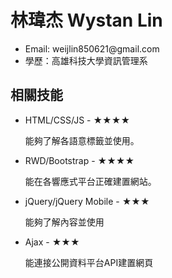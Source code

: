 <h1> 林瑋杰 Wystan Lin </h1>

<ul>
	<li> Email: weijlin850621@gmail.com </li>
	<li> 學歷：高雄科技大學資訊管理系 </li>
</ul>

<h2> 相關技能 </h2>
	
<ul>
	<li>HTML/CSS/JS - ★★★★ </li>
	<p>能夠了解各語意標籤並使用。</p>
	<li>RWD/Bootstrap - ★★★★</li>	
	<p>能在各響應式平台正確建置網站。</p>
	<li>jQuery/jQuery Mobile - ★★★ </li>
	<p>能夠了解內容並使用</p>
	<li>Ajax - ★★★</il>
	<p>能連接公開資料平台API建置網頁</p>
</ul>

